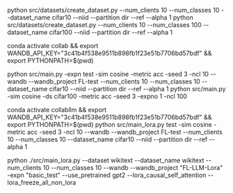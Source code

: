 python src/datasets/create_dataset.py --num_clients 10 --num_classes 10 --dataset_name cifar10 --niid --partition dir --ref --alpha 1
python src/datasets/create_dataset.py --num_clients 10 --num_classes 100 --dataset_name cifar100 --niid --partition dir --ref --alpha 1

conda activate collab && export WANDB_API_KEY="3c41b4f538e9511b898fb1f23e51b7706bd57bdf" && export PYTHONPATH=$(pwd)

python src/main.py -expn test -sim cosine -metric acc -seed 3 -ncl 10 --wandb --wandb_project FL-test --num_clients 10 --num_classes 10 --dataset_name cifar10 --niid --partition dir --ref --alpha 1
python src/main.py -sim cosine -ds cifar100 -metric acc -seed 3 -expno 1 -ncl 100



conda activate collabllm && export WANDB_API_KEY="3c41b4f538e9511b898fb1f23e51b7706bd57bdf" && export PYTHONPATH=$(pwd)
python src/main_lora.py  test -sim cosine -metric acc -seed 3 -ncl 10 --wandb --wandb_project FL-test --num_clients 10 --num_classes 10 --dataset_name cifar10 --niid --partition dir --ref --alpha 1


python ./src/main_lora.py --dataset wikitext --dataset_name wikitext --num_clients 10 --num_classes 10 --wandb --wandb_project "FL-LLM-Lora" -expn "basic_test" --use_pretrained gpt2 --lora_causal_self_attention --lora_freeze_all_non_lora 
